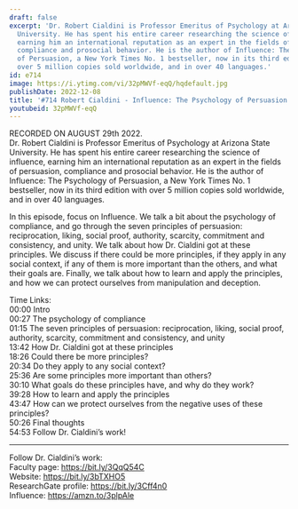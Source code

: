 ```yaml
---
draft: false
excerpt: 'Dr. Robert Cialdini is Professor Emeritus of Psychology at Arizona State
  University. He has spent his entire career researching the science of influence,
  earning him an international reputation as an expert in the fields of persuasion,
  compliance and prosocial behavior. He is the author of Influence: The Psychology
  of Persuasion, a New York Times No. 1 bestseller, now in its third edition with
  over 5 million copies sold worldwide, and in over 40 languages.'
id: e714
image: https://i.ytimg.com/vi/32pMWVf-eqQ/hqdefault.jpg
publishDate: 2022-12-08
title: '#714 Robert Cialdini - Influence: The Psychology of Persuasion'
youtubeid: 32pMWVf-eqQ
---
```

RECORDED ON AUGUST 29th 2022.  
Dr. Robert Cialdini is Professor Emeritus of Psychology at Arizona State University. He has spent his entire career researching the science of influence, earning him an international reputation as an expert in the fields of persuasion, compliance and prosocial behavior. He is the author of Influence: The Psychology of Persuasion, a New York Times No. 1 bestseller, now in its third edition with over 5 million copies sold worldwide, and in over 40 languages.

In this episode, focus on Influence. We talk a bit about the psychology of compliance, and go through the seven principles of persuasion: reciprocation, liking, social proof, authority, scarcity, commitment and consistency, and unity. We talk about how Dr. Cialdini got at these principles. We discuss if there could be more principles, if they apply in any social context, if any of them is more important than the others, and what their goals are. Finally, we talk about how to learn and apply the principles, and how we can protect ourselves from manipulation and deception.

Time Links:  
00:00 Intro  
00:27  The psychology of compliance  
01:15  The seven principles of persuasion: reciprocation, liking, social proof, authority, scarcity, commitment and consistency, and unity  
13:42  How Dr. Cialdini got at these principles  
18:26  Could there be more principles?  
20:34  Do they apply to any social context?  
25:36  Are some principles more important than others?  
30:10  What goals do these principles have, and why do they work?  
39:28  How to learn and apply the principles  
43:47  How can we protect ourselves from the negative uses of these principles?  
50:26  Final thoughts  
54:53  Follow Dr. Cialdini’s work!

---

Follow Dr. Cialdini’s work:  
Faculty page: https://bit.ly/3QqQ54C  
Website: https://bit.ly/3bTXHO5  
ResearchGate profile: https://bit.ly/3Cff4n0  
Influence: https://amzn.to/3plpAle
